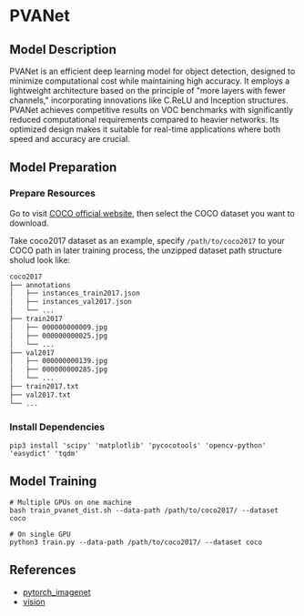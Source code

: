 # PVANet

## Model Description

PVANet is an efficient deep learning model for object detection, designed to minimize computational cost while
maintaining high accuracy. It employs a lightweight architecture based on the principle of "more layers with fewer
channels," incorporating innovations like C.ReLU and Inception structures. PVANet achieves competitive results on VOC
benchmarks with significantly reduced computational requirements compared to heavier networks. Its optimized design
makes it suitable for real-time applications where both speed and accuracy are crucial.

## Model Preparation

### Prepare Resources

Go to visit [COCO official website](https://cocodataset.org/#download), then select the COCO dataset you want to
download.

Take coco2017 dataset as an example, specify `/path/to/coco2017` to your COCO path in later training process, the
unzipped dataset path structure sholud look like:

```bash
coco2017
├── annotations
│   ├── instances_train2017.json
│   ├── instances_val2017.json
│   └── ...
├── train2017
│   ├── 000000000009.jpg
│   ├── 000000000025.jpg
│   └── ...
├── val2017
│   ├── 000000000139.jpg
│   ├── 000000000285.jpg
│   └── ...
├── train2017.txt
├── val2017.txt
└── ...
```

### Install Dependencies

```shell
pip3 install 'scipy' 'matplotlib' 'pycocotools' 'opencv-python' 'easydict' 'tqdm'
```

## Model Training

```shell
# Multiple GPUs on one machine
bash train_pvanet_dist.sh --data-path /path/to/coco2017/ --dataset coco

# On single GPU
python3 train.py --data-path /path/to/coco2017/ --dataset coco
```

## References

- [pytorch_imagenet](https://github.com/sanghoon/pytorch_imagenet)
- [vision](https://github.com/pytorch/vision)